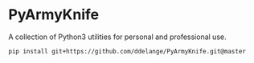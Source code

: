 # PyArmyKnife

A collection of Python3 utilities for personal and professional use.

```
pip install git+https://github.com/ddelange/PyArmyKnife.git@master
```
